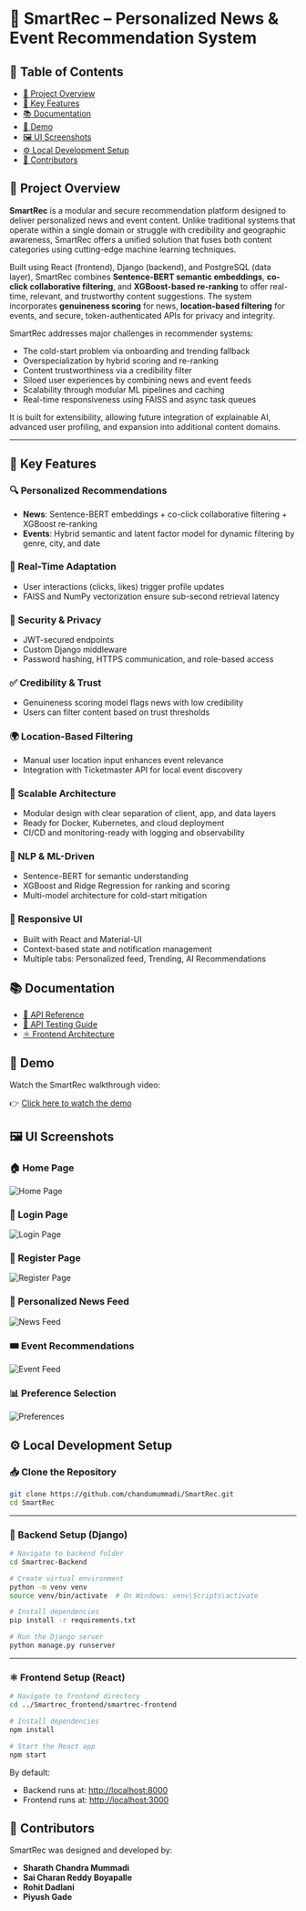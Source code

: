 # 🧠 SmartRec – Personalized News & Event Recommendation System

## 📑 Table of Contents
- [📘 Project Overview](#-project-overview)
- [🌟 Key Features](#-key-features)
- [📚 Documentation](#-documentation)
- [🎥 Demo](#-demo)
- [🖼 UI Screenshots](#-ui-screenshots)
- [⚙️ Local Development Setup](#️-local-development-setup)
- [👥 Contributors](#-contributors)


## 📘 Project Overview

**SmartRec** is a modular and secure recommendation platform designed to deliver personalized news and event content. Unlike traditional systems that operate within a single domain or struggle with credibility and geographic awareness, SmartRec offers a unified solution that fuses both content categories using cutting-edge machine learning techniques.

Built using React (frontend), Django (backend), and PostgreSQL (data layer), SmartRec combines **Sentence-BERT semantic embeddings**, **co-click collaborative filtering**, and **XGBoost-based re-ranking** to offer real-time, relevant, and trustworthy content suggestions. The system incorporates **genuineness scoring** for news, **location-based filtering** for events, and secure, token-authenticated APIs for privacy and integrity.

SmartRec addresses major challenges in recommender systems:

* The cold-start problem via onboarding and trending fallback
* Overspecialization by hybrid scoring and re-ranking
* Content trustworthiness via a credibility filter
* Siloed user experiences by combining news and event feeds
* Scalability through modular ML pipelines and caching
* Real-time responsiveness using FAISS and async task queues

It is built for extensibility, allowing future integration of explainable AI, advanced user profiling, and expansion into additional content domains.

---

## 🌟 Key Features

### 🔍 Personalized Recommendations

* **News**: Sentence-BERT embeddings + co-click collaborative filtering + XGBoost re-ranking
* **Events**: Hybrid semantic and latent factor model for dynamic filtering by genre, city, and date

### 🔁 Real-Time Adaptation

* User interactions (clicks, likes) trigger profile updates
* FAISS and NumPy vectorization ensure sub-second retrieval latency

### 🔐 Security & Privacy

* JWT-secured endpoints
* Custom Django middleware
* Password hashing, HTTPS communication, and role-based access

### ✅ Credibility & Trust

* Genuineness scoring model flags news with low credibility
* Users can filter content based on trust thresholds

### 🌍 Location-Based Filtering

* Manual user location input enhances event relevance
* Integration with Ticketmaster API for local event discovery

### 🚀 Scalable Architecture

* Modular design with clear separation of client, app, and data layers
* Ready for Docker, Kubernetes, and cloud deployment
* CI/CD and monitoring-ready with logging and observability

### 🧠 NLP & ML-Driven

* Sentence-BERT for semantic understanding
* XGBoost and Ridge Regression for ranking and scoring
* Multi-model architecture for cold-start mitigation

### 💬 Responsive UI

* Built with React and Material-UI
* Context-based state and notification management
* Multiple tabs: Personalized feed, Trending, AI Recommendations

## 📚 Documentation

- [📡 API Reference](./docs/API.md)
- [🧪 API Testing Guide](./docs/API_Testing.md)
- [⚛️ Frontend Architecture](./docs/Frontend.md)

## 🎥 Demo

Watch the SmartRec walkthrough video:

👉 [Click here to watch the demo](https://youtu.be/AbiBKP5Uu9U)

## 🖼 UI Screenshots

### 🏠 Home Page
![Home Page](./assets/Home.png)

### 🔐 Login Page
![Login Page](./assets/login.png)

### 📝 Register Page
![Register Page](./assets/Register.png)

### 📰 Personalized News Feed
![News Feed](./assets/News.png)

### 🎟 Event Recommendations
![Event Feed](./assets/Events.png)

### 📊 Preference Selection
![Preferences](./assets/Preferences.png)



## ⚙️ Local Development Setup

### 📥 Clone the Repository

```bash
git clone https://github.com/chandumummadi/SmartRec.git
cd SmartRec
```

---

### 🐍 Backend Setup (Django)

```bash
# Navigate to backend folder
cd Smartrec-Backend

# Create virtual environment
python -m venv venv
source venv/bin/activate  # On Windows: venv\Scripts\activate

# Install dependencies
pip install -r requirements.txt

# Run the Django server
python manage.py runserver
```

---

### ⚛️ Frontend Setup (React)

```bash
# Navigate to frontend directory
cd ../Smartrec_frontend/smartrec-frontend

# Install dependencies
npm install

# Start the React app
npm start
```

By default:

* Backend runs at: [http://localhost:8000](http://localhost:8000)
* Frontend runs at: [http://localhost:3000](http://localhost:3000)


## 👥 Contributors

SmartRec was designed and developed by:

* **Sharath Chandra Mummadi**
* **Sai Charan Reddy Boyapalle**
* **Rohit Dadlani**
* **Piyush Gade**




